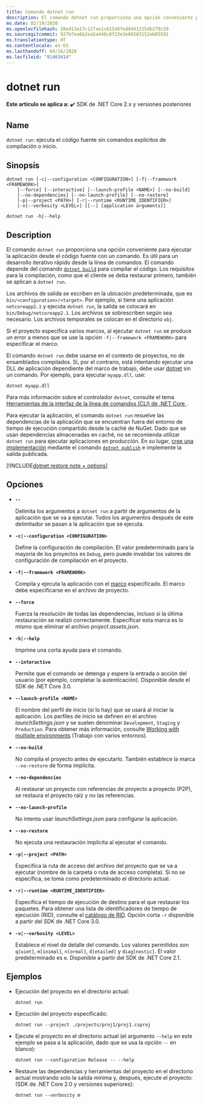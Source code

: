 ```yaml
---
title: Comando dotnet run
description: El comando dotnet run proporciona una opción conveniente para ejecutar la aplicación desde el código fuente.
ms.date: 02/19/2020
ms.openlocfilehash: 28ed13a17c127ae1c61548fed8491315db279c20
ms.sourcegitcommit: 927b7ea6b2ea5a440c8f23e3e66503152eb85591
ms.translationtype: HT
ms.contentlocale: es-ES
ms.lasthandoff: 04/16/2020
ms.locfileid: "81463414"
---
```

# <a name="dotnet-run"></a>dotnet run

**Este artículo se aplica a:** ✔️ SDK de .NET Core 2.x y versiones posteriores

## <a name="name"></a>Name

`dotnet run`: ejecuta el código fuente sin comandos explícitos de compilación o inicio.

## <a name="synopsis"></a>Sinopsis

```dotnetcli
dotnet run [-c|--configuration <CONFIGURATION>] [-f|--framework <FRAMEWORK>]
    [--force] [--interactive] [--launch-profile <NAME>] [--no-build]
    [--no-dependencies] [--no-launch-profile] [--no-restore]
    [-p|--project <PATH>] [-r|--runtime <RUNTIME_IDENTIFIER>]
    [-v|--verbosity <LEVEL>] [[--] [application arguments]]

dotnet run -h|--help
```

## <a name="description"></a>Description

El comando `dotnet run` proporciona una opción conveniente para ejecutar la aplicación desde el código fuente con un comando. Es útil para un desarrollo iterativo rápido desde la línea de comandos. El comando depende del comando [`dotnet build`](dotnet-build.md) para compilar el código. Los requisitos para la compilación, como que el cliente se deba restaurar primero, también se aplican a `dotnet run`.

Los archivos de salida se escriben en la ubicación predeterminada, que es `bin/<configuration>/<target>`. Por ejemplo, si tiene una aplicación `netcoreapp2.1` y ejecuta `dotnet run`, la salida se colocará en `bin/Debug/netcoreapp2.1`. Los archivos se sobrescriben según sea necesario. Los archivos temporales se colocan en el directorio `obj`.

Si el proyecto especifica varios marcos, al ejecutar `dotnet run` se produce un error a menos que se use la opción `-f|--framework <FRAMEWORK>` para especificar el marco.

El comando `dotnet run` debe usarse en el contexto de proyectos, no de ensamblados compilados. Si, por el contrario, está intentando ejecutar una DLL de aplicación dependiente del marco de trabajo, debe usar [dotnet](dotnet.md) sin un comando. Por ejemplo, para ejecutar `myapp.dll`, use:

```dotnetcli
dotnet myapp.dll
```

Para más información sobre el controlador `dotnet`, consulte el tema [Herramientas de la interfaz de la línea de comandos (CLI) de .NET Core ](index.md).

Para ejecutar la aplicación, el comando `dotnet run` resuelve las dependencias de la aplicación que se encuentran fuera del entorno de tiempo de ejecución compartido desde la caché de NuGet. Dado que se usan dependencias almacenadas en caché, no se recomienda utilizar `dotnet run` para ejecutar aplicaciones en producción. En su lugar, [cree una implementación](../deploying/index.md) mediante el comando [`dotnet publish`](dotnet-publish.md) e implemente la salida publicada.

[!INCLUDE[dotnet restore note + options](~/includes/dotnet-restore-note-options.md)]

## <a name="options"></a>Opciones

- **`--`**

  Delimita los argumentos a `dotnet run` a partir de argumentos de la aplicación que se va a ejecutar. Todos los argumentos después de este delimitador se pasan a la aplicación que se ejecuta.

- **`-c|--configuration <CONFIGURATION>`**

  Define la configuración de compilación. El valor predeterminado para la mayoría de los proyectos es `Debug`, pero puede invalidar los valores de configuración de compilación en el proyecto.

- **`-f|--framework <FRAMEWORK>`**

  Compila y ejecuta la aplicación con el [marco](../../standard/frameworks.md) especificado. El marco debe especificarse en el archivo de proyecto.

- **`--force`**

  Fuerza la resolución de todas las dependencias, incluso si la última restauración se realizó correctamente. Especificar esta marca es lo mismo que eliminar el archivo *project.assets.json*.

- **`-h|--help`**

  Imprime una corta ayuda para el comando.

- **`--interactive`**

  Permite que el comando se detenga y espere la entrada o acción del usuario (por ejemplo, completar la autenticación). Disponible desde el SDK de .NET Core 3.0.

- **`--launch-profile <NAME>`**

  El nombre del perfil de inicio (si lo hay) que se usará al iniciar la aplicación. Los perfiles de inicio se definen en el archivo *launchSettings.json* y se suelen denominar `Development`, `Staging` y `Production`. Para obtener más información, consulte [Working with multiple environments](/aspnet/core/fundamentals/environments) (Trabajo con varios entornos).

- **`--no-build`**

  No compila el proyecto antes de ejecutarlo. También establece la marca `--no-restore` de forma implícita.

- **`--no-dependencies`**

  Al restaurar un proyecto con referencias de proyecto a proyecto (P2P), se restaura el proyecto raíz y no las referencias.

- **`--no-launch-profile`**

  No intenta usar *launchSettings.json* para configurar la aplicación.

- **`--no-restore`**

  No ejecuta una restauración implícita al ejecutar el comando.

- **`-p|--project <PATH>`**

  Especifica la ruta de acceso del archivo del proyecto que se va a ejecutar (nombre de la carpeta o ruta de acceso completa). Si no se especifica, se toma como predeterminado el directorio actual.

- **`-r|--runtime <RUNTIME_IDENTIFIER>`**

  Especifica el tiempo de ejecución de destino para el que restaurar los paquetes. Para obtener una lista de identificadores de tiempo de ejecución (RID), consulte el [catálogo de RID](../rid-catalog.md). Opción corta `-r` disponible a partir del SDK de .NET Core 3.0.

- **`-v|--verbosity <LEVEL>`**

  Establece el nivel de detalle del comando. Los valores permitidos son `q[uiet]`, `m[inimal]`, `n[ormal]`, `d[etailed]` y `diag[nostic]`. El valor predeterminado es `m`. Disponible a partir del SDK de .NET Core 2.1.

## <a name="examples"></a>Ejemplos

- Ejecución del proyecto en el directorio actual:

  ```dotnetcli
  dotnet run
  ```

- Ejecución del proyecto especificado:

  ```dotnetcli
  dotnet run --project ./projects/proj1/proj1.csproj
  ```

- Ejecute el proyecto en el directorio actual (el argumento `--help` en este ejemplo se pasa a la aplicación, dado que se usa la opción `--` en blanco):

  ```dotnetcli
  dotnet run --configuration Release -- --help
  ```

- Restaure las dependencias y herramientas del proyecto en el directorio actual mostrando solo la salida mínima y, después, ejecute el proyecto: (SDK de .NET Core 2.0 y versiones superiores):

  ```dotnetcli
  dotnet run --verbosity m
  ```
